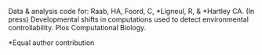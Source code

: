 Data & analysis code for: Raab, HA, Foord, C, *Ligneul, R, & *Hartley CA. (In press) Developmental shifts in computations used to detect environmental controllability. Plos Computational Biology.

*Equal author contribution
